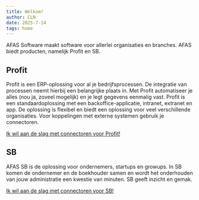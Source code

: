 ```yaml
---
title: Welkom!
author: CLN
date: 2025-7-14
tags: home
---
```


AFAS Software maakt software voor allerlei organisaties en branches. AFAS biedt  producten, namelijk Profit en SB.

## Profit

Profit is een ERP-oplossing voor al je bedrijfsprocessen. De integratie van processen neemt hierbij een belangrijke plaats in. Met Profit automatiseer je alles (nou ja, zoveel mogelijk) en je legt gegevens eenmalig vast. Profit is een standaardoplossing met een backoffice-applicatie, intranet, extranet en app. De oplossing is flexibel en biedt een oplossing voor veel verschillende organisaties. Voor koppelingen met externe systemen gebruik je connectoren.

[Ik wil aan de slag met connectoren voor Profit!](../profit/nl/)

## SB

AFAS SB is de oplossing voor ondernemers, startups en growups. In SB komen de ondernemer en de boekhouder samen en wordt het onderhouden van jouw administratie een kwestie van minuten. SB geeft inzicht en gemak.

[Ik wil aan de slag met connectoren voor SB!](../sb/nl/)

